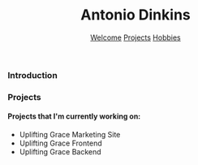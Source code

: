 <!--
**adinkins2019/adinkins2019** is a ✨ _special_ ✨ repository because its `README.md` (this file) appears on your GitHub profile.

Here are some ideas to get you started:

- 🔭 I’m currently working on ...
- 🌱 I’m currently learning ...
- 👯 I’m looking to collaborate on ...
- 🤔 I’m looking for help with ...
- 💬 Ask me about ...
- 📫 How to reach me: ...
- 😄 Pronouns: ...
- ⚡ Fun fact: ...
-->

<header>
  <h1>Antonio Dinkins</h1>
  <nav>
    <a href="#welcome">Welcome</a>
    <a href="#projects">Projects</a>
    <a href="#hobbies">Hobbies</a>
  </nav>
  </header>
   
  <main>
    <section id="welcome">
      <h3>Introduction</h3>
      <p></p>
  </section>
    <section id="projects">
      <h3>Projects</h3>
      <p></p>
      <h4>Projects that I'm currently working on:</h4>
      <ul>
        <li>Uplifting Grace Marketing Site</li>
        <li>Uplifting Grace Frontend</li>
        <li>Uplifting Grace Backend</li>
      </ul>
    </section>
    <section id="hobbies">
      <p></p>
  </section>
  </main>
  
  <footer>
  <p></p>
  </footer>
  
